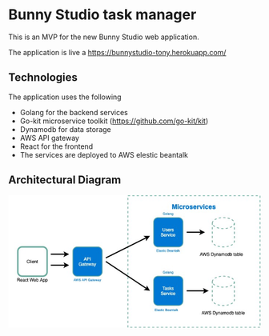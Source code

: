 # Bunny Studio task manager

This is an MVP for the new Bunny Studio web application.

The application is live a https://bunnystudio-tony.herokuapp.com/

## Technologies
The application uses the following
- Golang for the backend services
- Go-kit microservice toolkit (https://github.com/go-kit/kit)
- Dynamodb for data storage
- AWS API gateway
- React for the frontend
- The services are deployed to AWS elestic beantalk

## Architectural Diagram
![alt text](https://github.com/ademuanthony/bunnystudio/blob/master/screens/design.jpg?raw=true)

